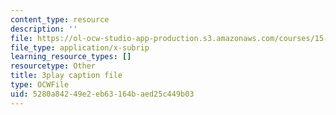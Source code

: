 ```yaml
---
content_type: resource
description: ''
file: https://ol-ocw-studio-app-production.s3.amazonaws.com/courses/15-s50-how-to-win-at-texas-holdem-poker-january-iap-2016/5280a84249e2eb63164baed25c449b03_KTzFk1s2ymE.srt
file_type: application/x-subrip
learning_resource_types: []
resourcetype: Other
title: 3play caption file
type: OCWFile
uid: 5280a842-49e2-eb63-164b-aed25c449b03
---
```

